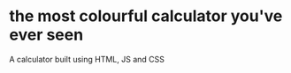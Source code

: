 # the most colourful calculator you've ever seen
<p1>A calculator built using HTML, JS and CSS</p1>
